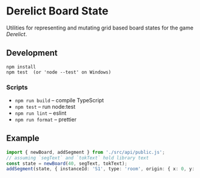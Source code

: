 # Derelict Board State

Utilities for representing and mutating grid based board states for the game *Derelict*.

## Development

```
npm install
npm test  (or 'node --test' on Windows) 
```

### Scripts

- `npm run build` – compile TypeScript
- `npm test` – run node:test
- `npm run lint` – eslint
- `npm run format` – prettier

## Example

```ts
import { newBoard, addSegment } from './src/api/public.js';
// assuming `segText` and `tokText` hold library text
const state = newBoard(40, segText, tokText);
addSegment(state, { instanceId: 'S1', type: 'room', origin: { x: 0, y: 0 }, rot: 0 });
```
